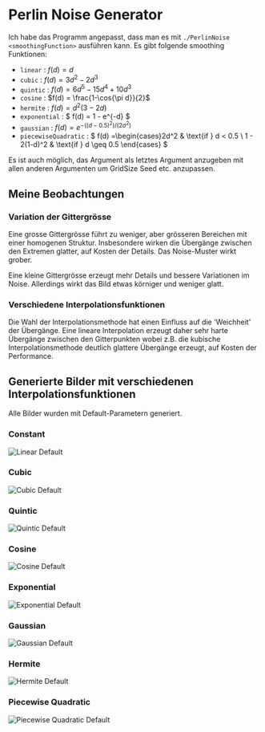 # Perlin Noise Generator

Ich habe das Programm angepasst, dass man es mit `./PerlinNoise <smoothingFunction>` ausführen kann. Es gibt folgende smoothing Funktionen:

- `linear` : $f(d) = d$
- `cubic` : $f(d) = 3d^2 - 2d^3$
- `quintic` : $f(d) = 6d^5 - 15d^4 + 10d^3$
- `cosine` : $f(d) = \frac{1-\cos{\pi d}}{2}$
- `hermite` : $f(d) = d^2(3 - 2d)$
- `exponential` : $ f(d) = 1 - e^{-d} $
- `gaussian` : $f(d) = e^{-((d - 0.5)^2) / (2\sigma^2)}$
- `piecewiseQuadratic` :
  $
  f(d) =\begin{cases}2d^2 & \text{if } d < 0.5 \\ 1 - 2(1-d)^2 & \text{if } d \geq 0.5 \end{cases}
  $

Es ist auch möglich, das Argument als letztes Argument anzugeben mit allen anderen Argumenten um GridSize Seed etc. anzupassen.

## Meine Beobachtungen

### Variation der Gittergrösse

Eine grosse Gittergrösse führt zu weniger, aber grösseren Bereichen mit einer homogenen Struktur. Insbesondere wirken die Übergänge zwischen den Extremen glatter, auf Kosten der Details. Das Noise-Muster wirkt grober.

Eine kleine Gittergrösse erzeugt mehr Details und bessere Variationen im Noise. Allerdings wirkt das Bild etwas körniger und weniger glatt.

### Verschiedene Interpolationsfunktionen

Die Wahl der Interpolationsmethode hat einen Einfluss auf die 'Weichheit' der Übergänge. Eine lineare Interpolation erzeugt daher sehr harte Übergänge zwischen den Gitterpunkten wobei z.B. die kubische Interpolationsmethode deutlich glattere Übergänge erzeugt, auf Kosten der Performance.

## Generierte Bilder mit verschiedenen Interpolationsfunktionen

Alle Bilder wurden mit Default-Parametern generiert.

### Constant

![Linear Default](Images/linear_default.png "Linear interpolation smoothing function")

### Cubic

![Cubic Default](Images/cubic_default.png "Cubic interpolation smoothing function")

### Quintic

![Quintic Default](Images/quintic_default.png "Smoother interpolation smoothing function")

### Cosine

![Cosine Default](Images/cosine_default.png "Cosine interpolation smoothing function")

### Exponential

![Exponential Default](Images/exponential_default.png "Exponential interpolation smoothing function")

### Gaussian

![Gaussian Default](Images/gaussian_default.png "Gaussian interpolation smoothing function")

### Hermite

![Hermite Default](Images/hermite_default.png "Hermite interpolation smoothing function")

### Piecewise Quadratic

![Piecewise Quadratic Default](Images/piecewiseQuadratic_default.png "Piecewise quadratic interpolation smoothing function")
